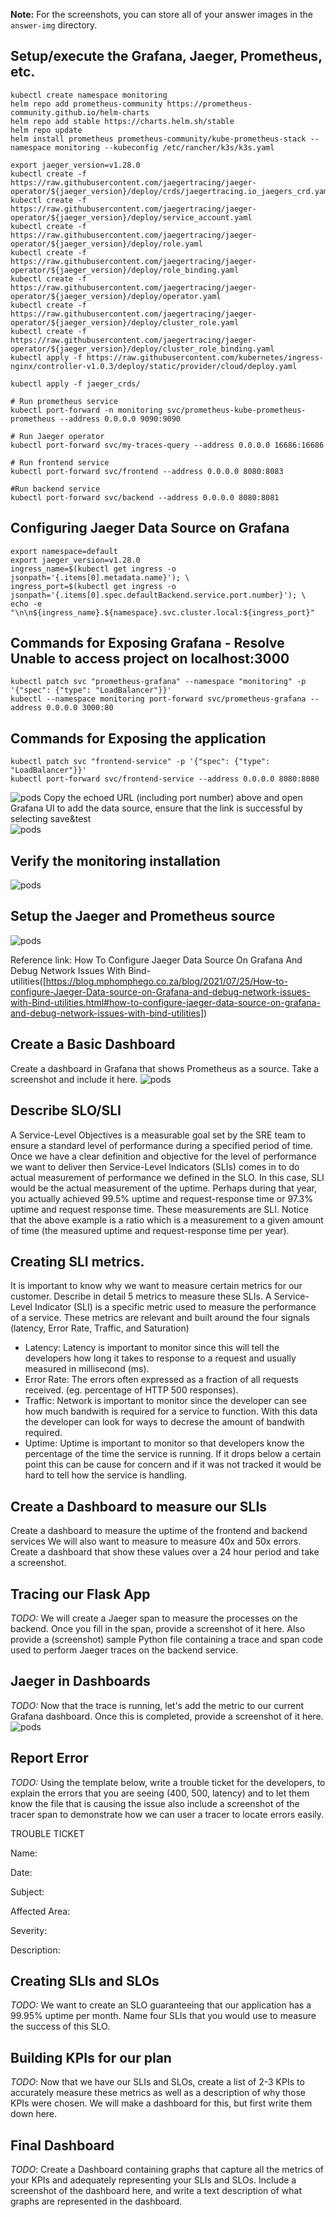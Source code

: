 **Note:** For the screenshots, you can store all of your answer images in the `answer-img` directory.

## Setup/execute the Grafana, Jaeger, Prometheus, etc. 
```
kubectl create namespace monitoring
helm repo add prometheus-community https://prometheus-community.github.io/helm-charts
helm repo add stable https://charts.helm.sh/stable
helm repo update
helm install prometheus prometheus-community/kube-prometheus-stack --namespace monitoring --kubeconfig /etc/rancher/k3s/k3s.yaml

export jaeger_version=v1.28.0
kubectl create -f https://raw.githubusercontent.com/jaegertracing/jaeger-operator/${jaeger_version}/deploy/crds/jaegertracing.io_jaegers_crd.yaml
kubectl create -f https://raw.githubusercontent.com/jaegertracing/jaeger-operator/${jaeger_version}/deploy/service_account.yaml
kubectl create -f https://raw.githubusercontent.com/jaegertracing/jaeger-operator/${jaeger_version}/deploy/role.yaml
kubectl create -f https://raw.githubusercontent.com/jaegertracing/jaeger-operator/${jaeger_version}/deploy/role_binding.yaml
kubectl create -f https://raw.githubusercontent.com/jaegertracing/jaeger-operator/${jaeger_version}/deploy/operator.yaml
kubectl create -f https://raw.githubusercontent.com/jaegertracing/jaeger-operator/${jaeger_version}/deploy/cluster_role.yaml
kubectl create -f https://raw.githubusercontent.com/jaegertracing/jaeger-operator/${jaeger_version}/deploy/cluster_role_binding.yaml
kubectl apply -f https://raw.githubusercontent.com/kubernetes/ingress-nginx/controller-v1.0.3/deploy/static/provider/cloud/deploy.yaml

kubectl apply -f jaeger_crds/

# Run prometheus service
kubectl port-forward -n monitoring svc/prometheus-kube-prometheus-prometheus --address 0.0.0.0 9090:9090

# Run Jaeger operator
kubectl port-forward svc/my-traces-query --address 0.0.0.0 16686:16686
 
# Run frontend service
kubectl port-forward svc/frontend --address 0.0.0.0 8080:8083

#Run backend service
kubectl port-forward svc/backend --address 0.0.0.0 8080:8081
```

## Configuring Jaeger Data Source on Grafana
```
export namespace=default
export jaeger_version=v1.28.0
ingress_name=$(kubectl get ingress -o jsonpath='{.items[0].metadata.name}'); \
ingress_port=$(kubectl get ingress -o jsonpath='{.items[0].spec.defaultBackend.service.port.number}'); \
echo -e "\n\n${ingress_name}.${namespace}.svc.cluster.local:${ingress_port}"
```

## Commands for Exposing Grafana - Resolve Unable to access project on localhost:3000
```
kubectl patch svc "prometheus-grafana" --namespace "monitoring" -p '{"spec": {"type": "LoadBalancer"}}'
kubectl --namespace monitoring port-forward svc/prometheus-grafana --address 0.0.0.0 3000:80
```

## Commands for Exposing the application
```
kubectl patch svc "frontend-service" -p '{"spec": {"type": "LoadBalancer"}}'
kubectl port-forward svc/frontend-service --address 0.0.0.0 8080:8080
```

![pods](https://github.com/cchla1021/Project_Starter_Files-Building_a_Metrics_Dashboard/blob/main/answer-img/jaeger-grafana.PNG)
Copy the echoed URL (including port number) above and open Grafana UI to add the data source, ensure that the link is successful by selecting save&test                 
![pods](https://github.com/cchla1021/Project_Starter_Files-Building_a_Metrics_Dashboard/blob/main/answer-img/jaeger-datasource.PNG)

## Verify the monitoring installation
![pods](https://github.com/cchla1021/Project_Starter_Files-Building_a_Metrics_Dashboard/blob/main/answer-img/verify-installation.PNG)

## Setup the Jaeger and Prometheus source
![pods](https://github.com/cchla1021/Project_Starter_Files-Building_a_Metrics_Dashboard/blob/main/answer-img/Setup-the-Jaeger-and-Prometheus-source.PNG)

Reference link: How To Configure Jaeger Data Source On Grafana And Debug Network Issues With Bind-utilities([https://blog.mphomphego.co.za/blog/2021/07/25/How-to-configure-Jaeger-Data-source-on-Grafana-and-debug-network-issues-with-Bind-utilities.html#how-to-configure-jaeger-data-source-on-grafana-and-debug-network-issues-with-bind-utilities])

## Create a Basic Dashboard
Create a dashboard in Grafana that shows Prometheus as a source. Take a screenshot and include it here.
![pods](https://github.com/cchla1021/Project_Starter_Files-Building_a_Metrics_Dashboard/blob/main/answer-img/Grafana-Prometheus-Basic-Dashboard.PNG)

## Describe SLO/SLI
A Service-Level Objectives is a measurable goal set by the SRE team to ensure a standard level of performance during a specified period of time. Once we have a clear definition and objective for the level of performance we want to deliver then Service-Level Indicators (SLIs) comes in to do actual measurement of performance we defined in the SLO. In this case, SLI would be the actual measurement of the uptime. Perhaps during that year, you actually achieved 99.5% uptime and request-response time or 97.3% uptime and request response time. These measurements are SLI. Notice that the above example is a ratio which is a measurement to a given amount of time (the measured uptime and request-response time per year).

## Creating SLI metrics.
It is important to know why we want to measure certain metrics for our customer. Describe in detail 5 metrics to measure these SLIs. 
A Service-Level Indicator (SLI) is a specific metric used to measure the performance of a service. These metrics are relevant and built around the four signals (latency, Error Rate, Traffic, and Saturation)

* Latency: Latency is important to monitor since this will tell the developers how long it takes to response to a request and usually measured in millisecond (ms).
* Error Rate: The errors often expressed as a fraction of all requests received. (eg. percentage of HTTP 500 responses).
* Traffic: Network is important to monitor since the developer can see how much bandwith is required for a service to function. With this data the developer can look for ways to decrese the amount of bandwith required.
* Uptime: Uptime is important to monitor so that developers know the percentage of the time the service is running. If it drops below a certain point this can be cause for concern and if it was not tracked it would be hard to tell how the service is handling.


## Create a Dashboard to measure our SLIs
Create a dashboard to measure the uptime of the frontend and backend services We will also want to measure to measure 40x and 50x errors. Create a dashboard that show these values over a 24 hour period and take a screenshot.

## Tracing our Flask App
*TODO:*  We will create a Jaeger span to measure the processes on the backend. Once you fill in the span, provide a screenshot of it here. Also provide a (screenshot) sample Python file containing a trace and span code used to perform Jaeger traces on the backend service.

## Jaeger in Dashboards
*TODO:* Now that the trace is running, let's add the metric to our current Grafana dashboard. Once this is completed, provide a screenshot of it here.
![pods](https://github.com/cchla1021/Project_Starter_Files-Building_a_Metrics_Dashboard/blob/main/answer-img/grafana-jaeger.PNG)

## Report Error
*TODO:* Using the template below, write a trouble ticket for the developers, to explain the errors that you are seeing (400, 500, latency) and to let them know the file that is causing the issue also include a screenshot of the tracer span to demonstrate how we can user a tracer to locate errors easily.

TROUBLE TICKET

Name:

Date:

Subject:

Affected Area:

Severity:

Description:


## Creating SLIs and SLOs
*TODO:* We want to create an SLO guaranteeing that our application has a 99.95% uptime per month. Name four SLIs that you would use to measure the success of this SLO.

## Building KPIs for our plan
*TODO*: Now that we have our SLIs and SLOs, create a list of 2-3 KPIs to accurately measure these metrics as well as a description of why those KPIs were chosen. We will make a dashboard for this, but first write them down here.

## Final Dashboard
*TODO*: Create a Dashboard containing graphs that capture all the metrics of your KPIs and adequately representing your SLIs and SLOs. Include a screenshot of the dashboard here, and write a text description of what graphs are represented in the dashboard.  
